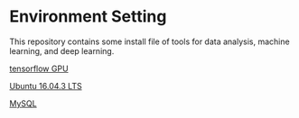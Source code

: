 # Environment Setting

This repository contains some install file of tools for data analysis, machine learning, and deep learning.

[tensorflow GPU](https://github.com/machineCYC/EnvironmentSetting/blob/master/GPU/GPU.md)

[Ubuntu 16.04.3 LTS](https://github.com/machineCYC/EnvironmentSetting/blob/master/Linux/Linux.md)

[MySQL](https://github.com/machineCYC/EnvironmentSetting/blob/master/MySQL/MySQL.md)
